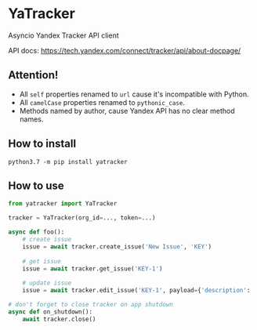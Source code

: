 # YaTracker
Asyncio Yandex Tracker API client

API docs: https://tech.yandex.com/connect/tracker/api/about-docpage/

## Attention!
* All `self` properties renamed to `url` cause it's incompatible with Python.
* All `camelCase` properties renamed to `pythonic_case`.
* Methods named by author, cause Yandex API has no clear method names.


## How to install
```text
python3.7 -m pip install yatracker
```


## How to use
```python
from yatracker import YaTracker

tracker = YaTracker(org_id=..., token=...)

async def foo():
    # create issue
    issue = await tracker.create_issue('New Issue', 'KEY')
    
    # get issue
    issue = await tracker.get_issue('KEY-1')
    
    # update issue
    issue = await tracker.edit_issue('KEY-1', payload={'description': 'new text description'})
```
```python
# don't forget to close tracker on app shutdown
async def on_shutdown():
    await tracker.close()

```
